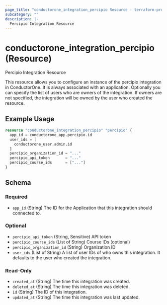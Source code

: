 ```yaml
---
page_title: "conductorone_integration_percipio Resource - terraform-provider-conductorone"
subcategory: ""
description: |-
  Percipio Integration Resource
---
```


# conductorone_integration_percipio (Resource)

Percipio Integration Resource

This resource allows you to configure an instance of the percipio integration in ConductorOne.
It is always associated with an application. Optionally you can specify the list of users who are owners of the integration.
If owners are not specified, the integration will be owned by the user who created the resource.

## Example Usage

```terraform
resource "conductorone_integration_percipio" "percipio" {
  app_id = conductorone_app.percipio.id
  user_ids = [
    conductorone_user.admin.id
  ]
  percipio_organization_id = "..."
  percipio_api_token       = "..."
  percipio_course_ids      = ["..."]
}
```

<!-- schema generated by tfplugindocs -->
## Schema

### Required

- `app_id` (String) The ID for the Application that this integration should connected to.

### Optional

- `percipio_api_token` (String, Sensitive) API token
- `percipio_course_ids` (List of String) Course IDs (optional)
- `percipio_organization_id` (String) Organization ID
- `user_ids` (List of String) A list of user IDs of who owns this integration. It defaults to the user who created the integration.

### Read-Only

- `created_at` (String) The time this integration was created.
- `deleted_at` (String) The time this integration was deleted.
- `id` (String) The ID of this integration.
- `updated_at` (String) The time this integration was last updated.

